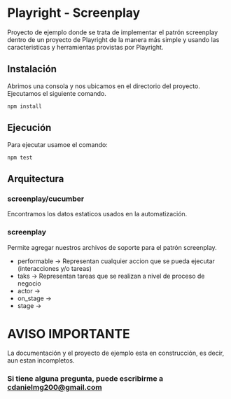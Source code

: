 # Playright - Screenplay

Proyecto de ejemplo donde se trata de implementar el patrón screenplay dentro de un proyecto de Playright de la manera más simple y usando las caracteristicas y herramientas provistas por Playright.

## Instalación
Abrimos una consola y nos ubicamos en el directorio del proyecto. Ejecutamos el siguiente comando.

    npm install

## Ejecución

Para ejecutar usamoe el comando:

    npm test

## Arquitectura 

### screenplay/cucumber
Encontramos los datos estaticos usados en la automatización.

### screenplay
Permite agregar nuestros archivos de soporte para el patrón screenplay.
*   performable -> Representan cualquier accion que se pueda ejecutar (interacciones y/o tareas)
*   taks -> Representan tareas que se realizan a nivel de proceso de negocio
*   actor -> 
*   on_stage -> 
*   stage -> 

# AVISO IMPORTANTE
La documentación y el proyecto de ejemplo esta en construcción, es decir, aun estan incompletos.

### Si tiene alguna pregunta, puede escribirme a cdanielmg200@gmail.com
